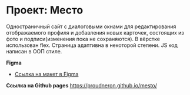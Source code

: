 # Проект: Место

Одностраничный сайт с диалоговыми окнами для редактирования отображаемого профиля и добавления новых карточек, состоящих из фото и подписи(изменения пока не сохраняются).
В вёрстке использован flex. Страница адаптивна в некоторой степени. JS код написан в ООП стиле.

**Figma**

* [Ссылка на макет в Figma](https://www.figma.com/file/2cn9N9jSkmxD84oJik7xL7/JavaScript.-Sprint-4?node-id=0%3A1)

**Ссылка на Github pages**
https://proudneron.github.io/mesto/

